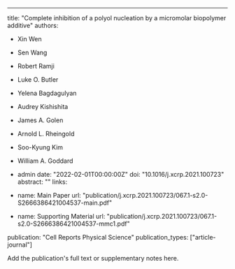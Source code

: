 ---
title: "Complete inhibition of a polyol nucleation by a micromolar biopolymer additive"
authors:
- Xin Wen
- Sen Wang
- Robert Ramji
- Luke O. Butler
- Yelena Bagdagulyan
- Audrey Kishishita
- James A. Golen
- Arnold L. Rheingold
- Soo-Kyung Kim
- William A. Goddard
- admin
date: "2022-02-01T00:00:00Z"
doi: "10.1016/j.xcrp.2021.100723"
abstract: ""
links:
- name: Main Paper
  url: "publication/j.xcrp.2021.100723/067.1-s2.0-S2666386421004537-main.pdf"

- name: Supporting Material
  url: "publication/j.xcrp.2021.100723/067.1-s2.0-S2666386421004537-mmc1.pdf"


publication: "Cell Reports Physical Science"
publication_types: ["article-journal"]

Add the publication's full text or supplementary notes here.
